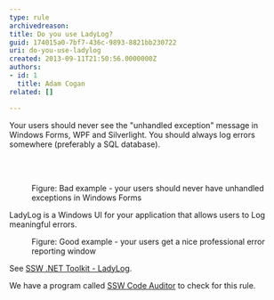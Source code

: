```yaml
---
type: rule
archivedreason: 
title: Do you use LadyLog?
guid: 174015a0-7bf7-436c-9893-8821bb230722
uri: do-you-use-ladylog
created: 2013-09-11T21:50:56.0000000Z
authors:
- id: 1
  title: Adam Cogan
related: []

---
```



<p>​Your users should never see the &quot;unhandled exception&quot; message in Windows Forms, WPF and Silverlight. You should always log errors somewhere (preferably a SQL database).</p>
<br><excerpt class='endintro'></excerpt><br>
<dl class="badImage"><dt>
      <img src="/PublishingImages/ladylog-bad.jpg" alt="" />
   </dt><dd>Figure&#58; Bad example - your users should never have unhandled exceptions in Windows Forms</dd></dl><p> LadyLog is a Windows UI for your application that allows users to Log meaningful errors.</p><dl class="goodImage"><dt>
      <img src="/PublishingImages/ladylog-good.jpg" alt="" />
   </dt><dd>Figure&#58; Good example - your users get a nice professional error reporting window</dd></dl><p>See 
   <a href="http&#58;//www.ssw.com.au/ssw/NetToolKit/04ExceptionReporter.aspx" target="_blank">SSW .NET Toolkit - LadyLog</a>.</p><p> 
   <span class="ssw-rteStyle-YellowBorderBox">We have a program called&#160;<a href="http&#58;//www.ssw.com.au/ssw/CodeAuditor/Default.aspx">SSW Code Auditor</a>&#160;to check for this rule.</span></p>


